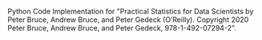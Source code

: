 Python Code Implementation for "Practical Statistics for Data Scientists by Peter Bruce, Andrew Bruce, and Peter Gedeck (O’Reilly). Copyright 2020 Peter Bruce, Andrew Bruce, and Peter Gedeck, 978-1-492-07294-2".
